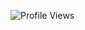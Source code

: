 ![Profile Views](http://estruyf-github.azurewebsites.net/api/VisitorHit?user=fajusto&repo=fajusto&countColorcountColor)